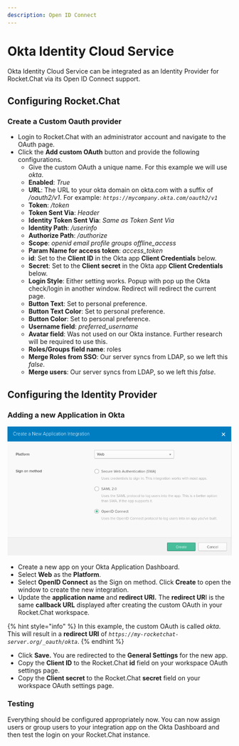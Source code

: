 ```yaml
---
description: Open ID Connect
---
```


# Okta Identity Cloud Service

Okta Identity Cloud Service can be integrated as an Identity Provider for Rocket.Chat via its Open ID Connect support.

## Configuring Rocket.Chat

### Create a Custom Oauth provider

* Login to Rocket.Chat with an administrator account and navigate to the OAuth page.
* Click the **Add custom OAuth** button and provide the following configurations.
  * Give the custom OAuth a unique name. For this example we will use _okta_.
  * **Enabled**: _True_
  * **URL**: The URL to your okta domain on okta.com with a suffix of _/oauth2/v1_. For example: _`https://mycompany.okta.com/oauth2/v1`_
  * **Token**: _/token_
  * **Token Sent Via**: _Header_
  * **Identity Token Sent Via**: _Same as Token Sent Via_
  * **Identity Path**: _/userinfo_
  * **Authorize Path**: _/authorize_
  * **Scope**: _openid email profile groups offline\_access_
  * **Param Name for access token**: _access\_token_
  * **id**: Set to the **Client ID** in the Okta app **Client Credentials** below.
  * **Secret**: Set to the **Client secret** in the Okta app **Client Credentials** below.
  * **Login Style**: Either setting works. Popup with pop up the Okta check/login in another window. Redirect will redirect the current page.
  * **Button Text**: Set to personal preference.
  * **Button Text Color**: Set to personal preference.
  * **Button Color**: Set to personal preference.
  * **Username field**: _preferred\_username_
  * **Avatar field**: Was not used on our Okta instance. Further research will be required to use this.
  * **Roles/Groups field name**: roles
  * **Merge Roles from SSO**: Our server syncs from LDAP, so we left this _false_.
  * **Merge users**: Our server syncs from LDAP, so we left this _false_.

## Configuring the Identity Provider

### Adding a new Application in Okta

![](../../../../.gitbook/assets/AddApp.png)

* Create a new app on your Okta Application Dashboard.
* Select **Web** as the **Platform**.
* Select **OpenID Connect** as the Sign on method. Click **Create** to open the window to create the new integration.
* Update the **application name** and **redirect URI.** The **redirect UR**I is the same **callback URL** displayed after creating the custom OAuth in your Rocket.Chat workspace.

{% hint style="info" %}
In this example, the custom OAuth is called _okta_. This will result in a **redirect URI** of _`https://my-rocketchat-server.org/_oauth/okta`_.
{% endhint %}

* Click **Save.** You are redirected to the **General Settings** for the new app.
* Copy the **Client ID** to the Rocket.Chat **id** field on your workspace OAuth settings page.
* Copy the **Client secret** to the Rocket.Chat **secret** field on your workspace OAuth settings page.

### Testing

Everything should be configured appropriately now. You can now assign users or group users to your integration app on the Okta Dashboard and then test the login on your Rocket.Chat instance.

